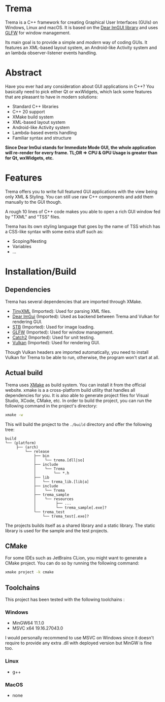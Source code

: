 # Trema
Trema is a C++ framework for creating Graphical User Interfaces (GUIs) on Windows, Linux and macOS. It is based on the [Dear ImGUI library](https://github.com/ocornut/imgui) and uses [GLFW](https://www.glfw.org/) for window management.

Its main goal is to provide a simple and *modern* way of coding GUIs. It features an XML-based layout system, an Android-like Activity system and an lambda observer-listener events handling.

# Abstract
Have you ever had any consideration about GUI applications in C++? 
You basically need to pick either Qt or wxWidgets, which lack some features that are pleasant to have in modern solutions:
- Standard C++ libraries
- C++ 20 support
- XMake build system
- XML-based layout system
- Android-like Activity system
- Lambda-based events handling
- Familiar syntax and structure

**Since Dear ImGui stands for Immediate Mode GUI, the whole application will re-render for every frame. TL;DR => CPU & GPU Usage is greater than for Qt, wxWidgets, etc.**

# Features
Trema offers you to write full featured GUI applications with the view being only XML & Styling.
You can still use raw C++ components and add them manually to the GUI though.

A rough 10 lines of C++ code makes you able to open a rich GUI window fed by "TXML" and "TSS" files. 

Trema has its own styling language that goes by the name of TSS which has a CSS-like syntax with some extra stuff such as:
- Scoping/Nesting
- Variables
- ...

# Installation/Build
## Dependencies
Trema has several dependencies that are imported through XMake.
- [TinyXML](https://www.grinninglizard.com/tinyxml/) (Imported): Used for parsing XML files.
- [Dear ImGui](https://github.com/ocornut/imgui) (Imported): Used as backend between Trema and Vulkan for rendering GUI.
- [STB](https://github.com/nothings/stb) (Imported): Used for image loading.
- [GLFW](https://www.glfw.org/) (Imported): Used for window management.
- [Catch2](https://github.com/catchorg/Catch2) (Imported): Used for unit testing.
- [Vulkan](https://www.khronos.org/vulkan/) (Imported): Used for rendering GUI.

Though Vulkan headers are imported automatically, you need to install Vulkan for Trema to be able to run, otherwise, the program won't start at all.

## Actual build
Trema uses [XMake](https://xmake.io/) as build system. You can install it from the official website.
xmake is a a cross-platform build utility that handles all dependencies for you. It is also able to generate project files for Visual Studio, XCode, CMake, etc.
In order to build the project, you can run the following command in the project's directory:

```bash
xmake -w
```

This will build the project to the ```./build``` directory and offer the following tree:
```
build
└── (platform)
     ├── (arch)
         └── release
             ├── bin
             │    └── trema.[dll|so]
             ├── include
             │    └── Trema
             │        └── *.h
             ├── lib
             │   └── trema_lib.[lib|a]
             ├── include
             │    └── Trema
             ├── trema_sample
             │    └── resources
             │         ├── ...
             │         └── trema_sample[.exe]?
             └── trema_test
                 └── trema_test[.exe]?
```

The projects builds itself as a shared library and a static library. The static library is used for the sample and the test projects.

## CMake
For some IDEs such as JetBrains CLion, you might want to generate a CMake project. You can do so by running the following command:

```bash 
xmake project -k cmake
```

## Toolchains
This project has been tested with the following toolchains :

### Windows
- MinGW64     11.1.0
- MSVC x64    19.16.27043.0

I would personally recommend to use MSVC on Windows since it doesn't require to provide any extra .dll with deployed version but MinGW is fine too.

### Linux
- g++   

### MacOS
- none
